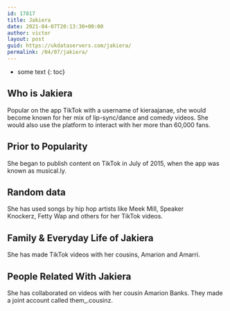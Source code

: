 ```yaml
---
id: 17817
title: Jakiera
date: 2021-04-07T20:13:30+00:00
author: victor
layout: post
guid: https://ukdataservers.com/jakiera/
permalink: /04/07/jakiera/
---
```


* some text
{: toc}


## Who is Jakiera



Popular on the app TikTok with a username of kieraajanae, she would become known for her mix of lip-sync/dance and comedy videos. She would also use the platform to interact with her more than 60,000 fans. 

                
                
                
## Prior to Popularity



She began to publish content on TikTok in July of 2015, when the app was known as musical.ly. 

                
                
                
## Random data



She has used songs by hip hop artists like Meek Mill, Speaker Knockerz, Fetty Wap and others for her TikTok videos.

                
                
                
## Family & Everyday Life of Jakiera



She has made TikTok videos with her cousins, Amarion and Amarri.

                
                
                
## People Related With Jakiera



She has collaborated on videos with her cousin Amarion Banks. They made a joint account called them_.cousinz.

                
              
            
          
          
          